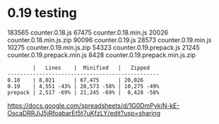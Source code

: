 # 0.19 testing

183565 counter.0.18.js
 67475 counter.0.18.min.js
 20026 counter.0.18.min.js.zip
 90096 counter.0.19.js
 28573 counter.0.19.min.js
 10275 counter.0.19.min.js.zip
 54323 counter.0.19.prepack.js
 21245 counter.0.19.prepack.min.js
  8428 counter.0.19.prepack.min.js.zip

```
        |   Lines    |  Minified   |   Zipped
------------------------------------------------
0.18    | 8,021      | 67,475      | 20,026
0.19    | 4,551 -43% | 28,573 -58% | 10,275 -49%
prepack | 2,517 -69% | 21,245 -69% |  8,428 -58%
```
https://docs.google.com/spreadsheets/d/1G0DmPykjN-kE-OscaDRRJjJ5jRfoabarEt5t7uKfzLY/edit?usp=sharing
